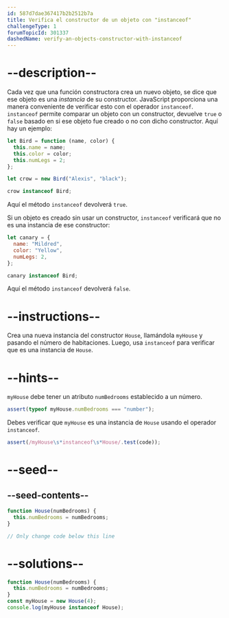 ```yaml
---
id: 587d7dae367417b2b2512b7a
title: Verifica el constructor de un objeto con "instanceof"
challengeType: 1
forumTopicId: 301337
dashedName: verify-an-objects-constructor-with-instanceof
---
```


# --description--

Cada vez que una función constructora crea un nuevo objeto, se dice que ese objeto es una <dfn>instancia</dfn> de su constructor. JavaScript proporciona una manera conveniente de verificar esto con el operador `instanceof`. `instanceof` permite comparar un objeto con un constructor, devuelve `true` o `false` basado en si ese objeto fue creado o no con dicho constructor. Aquí hay un ejemplo:

```js
let Bird = function (name, color) {
  this.name = name;
  this.color = color;
  this.numLegs = 2;
};

let crow = new Bird("Alexis", "black");

crow instanceof Bird;
```

Aquí el método `instanceof` devolverá `true`.

Si un objeto es creado sin usar un constructor, `instanceof` verificará que no es una instancia de ese constructor:

```js
let canary = {
  name: "Mildred",
  color: "Yellow",
  numLegs: 2,
};

canary instanceof Bird;
```

Aquí el método `instanceof` devolverá `false`.

# --instructions--

Crea una nueva instancia del constructor `House`, llamándola `myHouse` y pasando el número de habitaciones. Luego, usa `instanceof` para verificar que es una instancia de `House`.

# --hints--

`myHouse` debe tener un atributo `numBedrooms` establecido a un número.

```js
assert(typeof myHouse.numBedrooms === "number");
```

Debes verificar que `myHouse` es una instancia de `House` usando el operador `instanceof`.

```js
assert(/myHouse\s*instanceof\s*House/.test(code));
```

# --seed--

## --seed-contents--

```js
function House(numBedrooms) {
  this.numBedrooms = numBedrooms;
}

// Only change code below this line
```

# --solutions--

```js
function House(numBedrooms) {
  this.numBedrooms = numBedrooms;
}
const myHouse = new House(4);
console.log(myHouse instanceof House);
```
